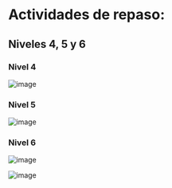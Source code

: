 # Actividades de repaso:
## Niveles 4, 5 y 6

### Nivel 4
![image](https://user-images.githubusercontent.com/91023374/134821010-7177120f-29ef-4f1e-b30a-427d4d233dc0.png)


### Nivel 5
![image](https://user-images.githubusercontent.com/91023374/134821026-49260240-e27d-42a4-ad28-b1055f48108d.png)



### Nivel 6
![image](https://user-images.githubusercontent.com/91023374/134821041-42eeb4d2-d7de-4e8d-9eda-bc04c5bd2832.png)


![image](https://user-images.githubusercontent.com/91023374/133936917-5b4ccde3-80d2-4723-8538-838f26ae4c1d.png)

